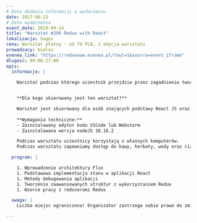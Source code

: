 ```yaml
---
# Data dodania informacji o wydarzeniu
date: 2017-06-23
# Data wydarzenia
event_date: 2019-09-14
title: "Warsztat #296 Redux with React"
lokalizacja: Sages
cena: Warsztat płatny - od 79 PLN, 1 edycja warsztatu
prowadzacy: bialas
evenea_link: "https://reduxwaw.evenea.pl/?out=1&source=event_iframe"
dlugosc: 09:00-17:00
opis:
  informacje: |
    
    Warsztat podczas którego uczestnik przejdzie przez zagadnienie tworzenia aplikacji ze stanem zarządzanym przy użyciu biblioteki Redux na przykładzie aplikacji korzystającej z zewnętrznego API. Warsztat będzie się składał z kilku modułów praktycznych, poprzedzonych przygotowaniem teoretycznym, a zakończonym omówieniem idealnego rozwiązania.


    **Dla kogo skierowany jest ten warsztat?**

    Warsztat jest skierowany dla osób znających podstawy React JS oraz ES6, chcących poznać techniki zarządzania stanem aplikacji przy użyciu biblioteki Redux.
 
    **Wymagania techniczne:**
    - Zainstalowany edytor kodu VSCode lub Webstorm
    - Zainstalowana wersja nodeJS 10.16.2

    Podczas warsztatu uczestnicy korzystają z własnych komputerów.
    Podczas warsztatu zapewniamy dostęp do kawy, herbaty, wody oraz ciastek. W porze obiadowej zapewniamy pizzę w wersji mięsnej lub wegetariańskiej.

  program: |

    1. Wprowadzenie architektury Flux
    1. Podstawowa implementacja stanu w aplikacji React
    1. Metody debugowania aplikacji
    1. Tworzenie zaawansowanych struktur z wykorzystaniem Redux
    1. Wzorce pracy z reducerami Redux

  uwaga: |
    Liczba miejsc ograniczona! Organizator zastrzega sobie prawo do zmiany lokalizacji wydarzenia oraz jego odwołania w przypadku niezgłoszenia się minimalnej liczby uczestników.

---
```

